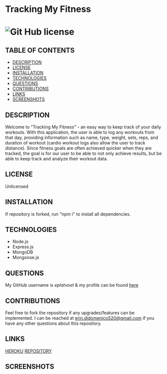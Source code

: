 # Tracking My Fitness
# ![Git Hub license](https://img.shields.io/badge/License-Unlicensed-blue.svg)

## TABLE OF CONTENTS
- [DESCRIPTION](#DESCRIPTION)  
- [LICENSE](#LICENSE)  
- [INSTALLATION](#INSTALLATION)  
- [TECHNOLOGIES](#TECHNOLOGIES)  
- [QUESTIONS](#QUESTIONS)  
- [CONTRIBUTIONS](#CONTRIBUTIONS)
- [LINKS](#LINKS)  
- [SCREENSHOTS](#SCREENSHOTS)  

## DESCRIPTION
Welcome to "Tracking My Fitness" - an easy way to keep track of your daily workouts. With this application, the user is able to log any workouts from that day, providing information such as name, type, weight, sets, reps, and duration of workout (cardio workout logs also allow the user to track distance). Since fitness goals are often achieved quicker when they are tracked, the goal is for our user to be able to not only achieve results, but be able to keep track and analyze their workout data.

## LICENSE
Unlicensed

## INSTALLATION
If repository is forked, run "npm i" to install all dependencies. 

## TECHNOLOGIES
- Node.js  
- Express.js  
- MongoDB  
- Mongoose.js  

## QUESTIONS

My GitHub username is *eplatvoet* & my profile can be found [here](https://github.com/eplatvoet) 

## CONTRIBUTIONS
Feel free to fork the repository if any upgrades/features can be implemented. I can be reached at erin.didomenico520@gmail.com if you have any other questions about this repository.

## LINKS
[HEROKU](https://tracking-my-fitness.herokuapp.com/)
[REPOSITORY]()

## SCREENSHOTS

